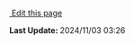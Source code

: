 
<section class="lesli-documentation-footer">
    <p><a target="blank" href="https://github.com/LesliTech/Lesli/tree/master/docs/getting-started/configuration.md"><i class="ri-external-link-fill"></i>&nbsp;Edit this page</a><p/>
    <p><b>Last Update: </b>2024/11/03 03:26</p>
</section>

<!-- This code was automatically generated -->
<!-- to update this docs please run rake docs:build -->

